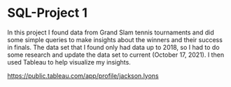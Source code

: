 # SQL-Project 1

In this project I found data from Grand Slam tennis tournaments and did some simple queries to make insights about the 
winners and their success in finals. The data set that I found only had data up to 2018, so I had to do some research and 
update the data set to current (October 17, 2021). I then used Tableau to help visualize my insights.

https://public.tableau.com/app/profile/jackson.lyons
